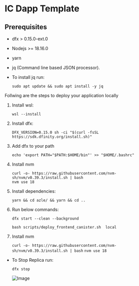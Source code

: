 # IC Dapp Template

## Prerequisites

- dfx > 0.15.0-ext.0
- Nodejs >= 18.16.0
- yarn
- jq (Command line based JSON processor).
- To install jq run:

    `sudo apt update && sudo apt install -y jq`

Follwing are the steps to deploy your application locally

1. Install wsl:

    `wsl --install`

2. Install dfx:

   `DFX_VERSION=0.15.0 sh -ci "$(curl -fsSL https://sdk.dfinity.org/install.sh)"`

3. Add dfx to your path

   `echo 'export PATH="$PATH:$HOME/bin"' >> "$HOME/.bashrc"`

4. Install nvm

   ```curl -o- https://raw.githubusercontent.com/nvm-sh/nvm/v0.39.3/install.sh | bash```
   <br>
   `nvm use 18`

6. Install dependencies:

    `yarn && cd azle/ && yarn && cd ..`

7. Run below commands:

   ```dfx start --clean --background```

   `bash scripts/deploy_frontend_canister.sh  local`

8. Install nvm

   ```curl -o- https://raw.githubusercontent.com/nvm-sh/nvm/v0.39.3/install.sh | bash```
   `nvm use 18`

- To Stop Replica run:

   ```dfx stop```

   ![Image](public/image.png)
